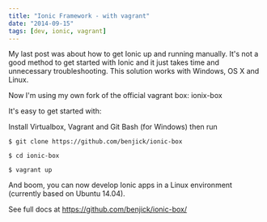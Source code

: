 ```yaml
---
title: "Ionic Framework - with vagrant"
date: "2014-09-15"
tags: [dev, ionic, vagrant]
---
```


My last post was about how to get Ionic up and running manually. It's not a good method to get started with Ionic and it just takes time and unnecessary troubleshooting. This solution works with Windows, OS X and Linux.

Now I'm using my own fork of the official vagrant box: ionix-box

It's easy to get started with:

Install Virtualbox, Vagrant and Git Bash (for Windows) then run

`$ git clone https://github.com/benjick/ionic-box`

`$ cd ionic-box`

`$ vagrant up`

And boom, you can now develop Ionic apps in a Linux environment (currently based on Ubuntu 14.04).

See full docs at https://github.com/benjick/ionic-box/
